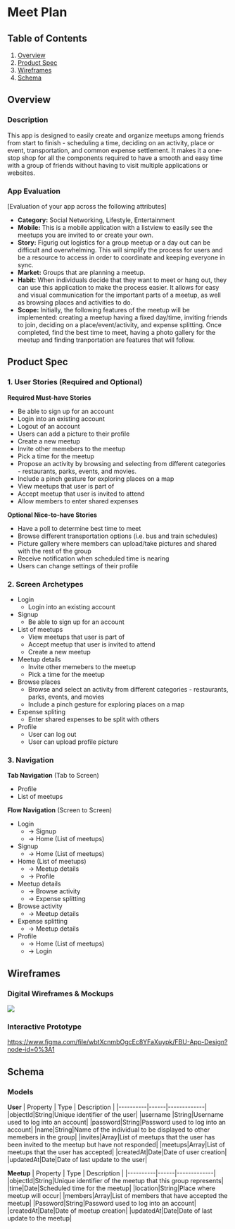 # Meet Plan

## Table of Contents
1. [Overview](#Overview)
1. [Product Spec](#Product-Spec)
1. [Wireframes](#Wireframes)
2. [Schema](#Schema)

## Overview
### Description
This app is designed to easily create and organize meetups among friends from start to finish - scheduling a time, deciding on an activity, place or event, transportation, and common expense settlement. It makes it a one-stop shop for all the components required to have a smooth and easy time with a group of friends without having to visit multiple applications or websites.

### App Evaluation
[Evaluation of your app across the following attributes]
- **Category:** Social Networking, Lifestyle, Entertainment
- **Mobile:** This is a mobile application with a listview to easily see the meetups you are invited to or create your own.
- **Story:** Figurig out logistics for a group meetup or a day out can be difficult and overwhelming. This will simplify the process for users and be a resource to access in order to coordinate and keeping everyone in sync.
- **Market:** Groups that are planning a meetup.
- **Habit:** When individuals decide that they want to meet or hang out, they can use this application to make the process easier. It allows for easy and visual communication for the important parts of a meetup, as well as browsing places and activities to do.
- **Scope:** Initially, the following features of the meetup will be implemented: creating a meetup having a fixed day/time, inviting friends to join, deciding on a place/event/activity, and expense splitting. Once completed, find the best time to meet, having a photo gallery for the meetup and finding tranportation are features that will follow.

## Product Spec

### 1. User Stories (Required and Optional)

**Required Must-have Stories**

* Be able to sign up for an account
* Login into an existing account
* Logout of an account
* Users can add a picture to their profile
* Create a new meetup
* Invite other memebers to the meetup
* Pick a time for the meetup
* Propose an activity by browsing and selecting from different categories - restaurants, parks, events, and movies.
* Include a pinch gesture for exploring places on a map
* View meetups that user is part of
* Accept meetup that user is invited to attend
* Allow members to enter shared expenses

**Optional Nice-to-have Stories**

* Have a poll to determine best time to meet
* Browse different transportation options (i.e. bus and train schedules)
* Picture gallery where members can upload/take pictures and shared with the rest of the group
* Receive notification when scheduled time is nearing
* Users can change settings of their profile

### 2. Screen Archetypes

* Login
   * Login into an existing account
* Signup
   * Be able to sign up for an account
* List of meetups
   * View meetups that user is part of
   * Accept meetup that user is invited to attend
   * Create a new meetup
* Meetup details
   * Invite other memebers to the meetup
   * Pick a time for the meetup
* Browse places
    * Browse and select an activity from different categories - restaurants, parks, events, and movies
   * Include a pinch gesture for exploring places on a map
* Expense spliting
    * Enter shared expenses to be split with others
* Profile
    * User can log out
    * User can upload profile picture

### 3. Navigation

**Tab Navigation** (Tab to Screen)

* Profile
* List of meetups

**Flow Navigation** (Screen to Screen)

* Login
   * -> Signup
   * -> Home (List of meetups)
* Signup
   * -> Home (List of meetups)
* Home (List of meetups)
   * -> Meetup details
   * -> Profile
* Meetup details
   * -> Browse activity
   * -> Expense splitting
* Browse activity
   *  -> Meetup details
* Expense splitting
   *  -> Meetup details
* Profile
   *  -> Home (List of meetups)
   *  -> Login

## Wireframes

### Digital Wireframes & Mockups
![](https://i.imgur.com/YFZuV17.png)


### Interactive Prototype
https://www.figma.com/file/wbtXcnmbOgcEc8YFaXuypk/FBU-App-Design?node-id=0%3A1

## Schema 

### Models
**User**
| Property | Type | Description |
|----------|------|-------------|
|objectId|String|Unique identifier of the user|
|username |String|Username used to log into an account|
|password|String|Password used to log into an account|
|name|String|Name of the individual to be displayed to other memebers in the group|
|invites|Array|List of meetups that the user has been invited to the meetup but have not responded|
|meetups|Array|List of meetups that the user has accepted|
|createdAt|Date|Date of user creation|
|updatedAt|Date|Date of last update to the user|

**Meetup**
| Property | Type | Description |
|----------|------|-------------|
|objectId|String|Unique identifier of the meetup that this group represents|
|time|Date|Scheduled time for the meetup|
|location|String|Place where meetup will occur|
|members|Array|List of members that have accepted the meetup|
|Password|String|Password used to log into an account|
|createdAt|Date|Date of meetup creation|
|updatedAt|Date|Date of last update to the meetup|
